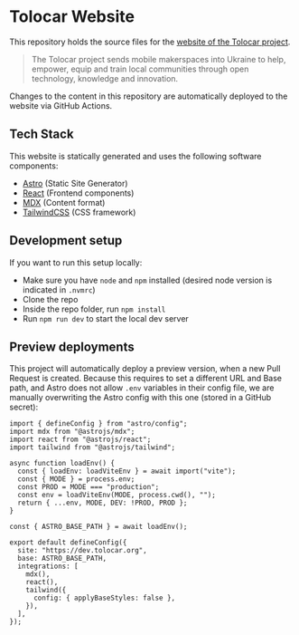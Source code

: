 # Tolocar Website

This repository holds the source files for the [website of the Tolocar project](https://www.tolocar.org).

>The Tolocar project sends mobile makerspaces into Ukraine to help, empower, equip and train local communities through open technology, knowledge and innovation.

Changes to the content in this repository are automatically deployed to the website via GitHub Actions.

## Tech Stack
This website is statically generated and uses the following software components:
- [Astro](https://astro.build/) (Static Site Generator)
- [React](https://reactjs.org/) (Frontend components)
- [MDX](https://mdxjs.com/) (Content format)
- [TailwindCSS](https://tailwindcss.com/) (CSS framework)

## Development setup
If you want to run this setup locally:
- Make sure you have `node` and `npm` installed (desired node version is indicated in `.nvmrc`)
- Clone the repo
- Inside the repo folder, run `npm install`
- Run `npm run dev` to start the local dev server

## Preview deployments
This project will automatically deploy a preview version, when a new Pull Request is created. Because this requires to set a different URL and Base path, and Astro does not allow `.env` variables in their config file, we are manually overwriting the Astro config with this one (stored in a GitHub secret):

```
import { defineConfig } from "astro/config";
import mdx from "@astrojs/mdx";
import react from "@astrojs/react";
import tailwind from "@astrojs/tailwind";

async function loadEnv() {
  const { loadEnv: loadViteEnv } = await import("vite");
  const { MODE } = process.env;
  const PROD = MODE === "production";
  const env = loadViteEnv(MODE, process.cwd(), "");
  return { ...env, MODE, DEV: !PROD, PROD };
}

const { ASTRO_BASE_PATH } = await loadEnv();

export default defineConfig({
  site: "https://dev.tolocar.org",
  base: ASTRO_BASE_PATH,
  integrations: [
    mdx(),
    react(),
    tailwind({
      config: { applyBaseStyles: false },
    }),
  ],
});
```
